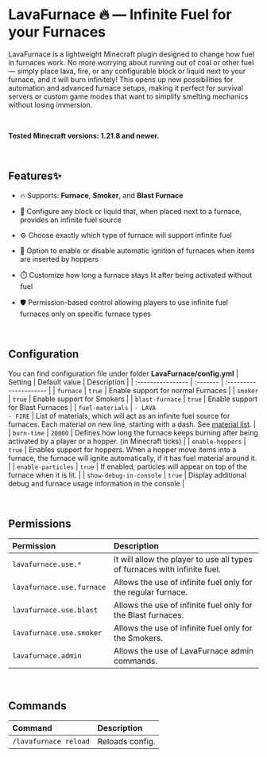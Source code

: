 # LavaFurnace 🔥 — Infinite Fuel for your Furnaces

LavaFurnace is a lightweight Minecraft plugin designed to change how fuel in furnaces work. No more worrying about running out of coal or other fuel — simply place lava, fire, or any configurable block or liquid next to your furnace, and it will burn infinitely! This opens up new possibilities for automation and advanced furnace setups, making it perfect for survival servers or custom game modes that want to simplify smelting mechanics without losing immersion.

<br/>

**Tested Minecraft versions: 1.21.8 and newer.**

<br/>

## Features✨
* 🔥 Supports: **Furnace**, **Smoker**, and **Blast Furnace**

* 🧱 Configure any block or liquid that, when placed next to a furnace, provides an infinite fuel source

* ⚙️ Choose exactly which type of furnace will support infinite fuel

* 🚀 Option to enable or disable automatic ignition of furnaces when items are inserted by hoppers

* ⏱️ Customize how long a furnace stays lit after being activated without fuel

* 🛡️ Permission-based control allowing players to use infinite fuel furnaces only on specific furnace types

<br/>

## Configuration
You can find configuration file under folder **LavaFurnace/config.yml**
| Setting  | Default value     | Description                |
| :---------------- | :------- | :--------------------- |
| `furnace` | `true` | Enable support for normal Furnaces |
| `smoker` | `true` | Enable support for Smokers |
| `blast-furnace` | `true` | Enable support for Blast Furnaces |
| `fuel-materials` | `- LAVA` <br/>`- FIRE` | List of materials, which will act as an infinite fuel source for furnaces. Each material on new line, starting with a dash. See [material list](https://hub.spigotmc.org/javadocs/bukkit/org/bukkit/Material.html). |
| `burn-time` | `20000` | Defines how long the furnace keeps burning after being activated by a player or a hopper. (in Minecraft ticks) |
| `enable-hoppers` | `true` | Enables support for hoppers. When a hopper move items into a furnace, the furnace will ignite automatically, if it has fuel material around it. |
| `enable-particles` | `true` | If enabled, particles will appear on top of the furnace when it is lit. |
| `show-debug-in-console` | `true` | Display additional debug and furnace usage information in the console |

<br/>

## Permissions
| Permission | Description |
| :---------------- | :--------------------- |
| `lavafurnace.use.*` | It will allow the player to use all types of furnaces with infinite fuel. |
| `lavafurnace.use.furnace` | Allows the use of infinite fuel only for the regular furnace. |
| `lavafurnace.use.blast` | Allows the use of infinite fuel only for the Blast furnaces. |
| `lavafurnace.use.smoker` | Allows the use of infinite fuel only for the Smokers. |
| `lavafurnace.admin` | Allows the use of LavaFurnace admin commands. |

<br/>

## Commands
| Command | Description |
| :---------------- | :--------------------- |
| `/lavafurnace reload` | Reloads config. |
